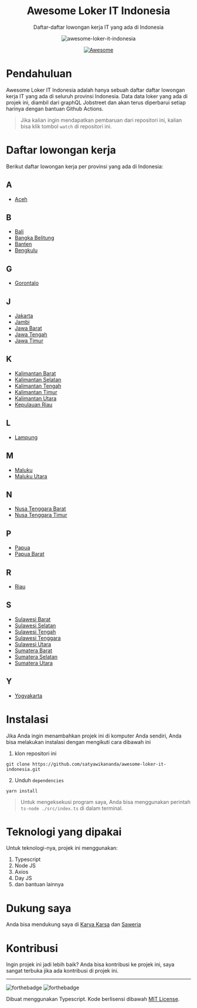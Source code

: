 <div align="center">
<h1>Awesome Loker IT Indonesia</h1>

<p>Daftar-daftar lowongan kerja IT yang ada di Indonesia</p>

![awesome-loker-it-indonesia](https://socialify.git.ci/satyawikananda/awesome-loker-it-indonesia/image?description=1&forks=1&issues=1&logo=https%3A%2F%2Ffirebasestorage.googleapis.com%2Fv0%2Fb%2Fsatyawikanandaportfolio.appspot.com%2Fo%2Fprojects%252Fawesome.png%3Falt%3Dmedia%26token%3D04e7632b-1703-4acf-ae16-83313db35102&owner=1&pulls=1&stargazers=1&theme=Light)

[![Awesome](https://awesome.re/badge-flat2.svg)](https://https://github.com/satyawikananda/awesome-loker-it-indonesia#readme)

</div>

# Pendahuluan

Awesome Loker IT Indonesia adalah hanya sebuah daftar daftar lowongan kerja IT yang ada di seluruh provinsi Indonesia. Data data loker yang ada di projek ini, diambil dari graphQL Jobstreet dan akan terus diperbarui setiap harinya dengan bantuan Github Actions.

> Jika kalian ingin mendapatkan pembaruan dari repositori ini, kalian bisa klik tombol `watch` di repositori ini.

# Daftar lowongan kerja

Berikut daftar lowongan kerja per provinsi yang ada di Indonesia:

## A
* [Aceh](./loker/loker-aceh.md)

## B
* [Bali](./loker/loker-bali.md)
* [Bangka Belitung](./loker/loker-bangka-belitung.md)
* [Banten](./loker/loker-banten.md)
* [Bengkulu](./loker/loker-bengkulu.md)

## G

* [Gorontalo](./loker/loker-gorontalo.md)

## J

* [Jakarta](./loker/loker-jakarta.md)
* [Jambi](./loker/loker-jambi.md)
* [Jawa Barat](./loker/loker-jawa-barat.md)
* [Jawa Tengah](./loker/loker-jawa-tengah.md)
* [Jawa Timur](./loker/loker-jawa-timur.md)

## K

* [Kalimantan Barat](./loker/loker-kalimantan-barat.md)
* [Kalimantan Selatan](./loker/loker-kalimantan-selatan.md)
* [Kalimantan Tengah](./loker/loker-kalimantan-tengah.md)
* [Kalimantan Timur](./loker/loker-kalimantan-timur.md)
* [Kalimantan Utara](./loker/loker-kalimantan-utara.md)
* [Kepulauan Riau](./loker/loker-kepulauan-riau.md)

## L

* [Lampung](./loker/loker-lampung.md)

## M

* [Maluku](./loker/loker-maluku.md)
* [Maluku Utara](./loker/loker-maluku-utara.md)

## N

* [Nusa Tenggara Barat](./loker/loker-nusa-tenggara-barat.md)
* [Nusa Tenggara Timur](./loker/loker-nusa-tenggara-timur.md)

## P

* [Papua](./loker/loker-papua.md)
* [Papua Barat](./loker/loker-papua-barat.md)

## R

* [Riau](./loker/loker-riau.md)

## S

* [Sulawesi Barat](./loker/loker-sulawesi-barat.md)
* [Sulawesi Selatan](./loker/loker-sulawesi-selatan.md)
* [Sulawesi Tengah](./loker/loker-sulawesi-tengah.md)
* [Sulawesi Tenggara](./loker/loker-sulawesi-tenggara.md)
* [Sulawesi Utara](./loker/loker-sulawesi-utara.md)
* [Sumatera Barat](./loker/loker-sumatera-barat.md)
* [Sumatera Selatan](./loker/loker-sumatera-selatan.md)
* [Sumatera Utara](./loker/loker-sumatera-utara.md)

## Y

* [Yogyakarta](./loker/loker-yogyakarta.md)

# Instalasi

Jika Anda ingin menambahkan projek ini di komputer Anda sendiri, Anda bisa melakukan instalasi dengan mengikuti cara dibawah ini

1. klon repositori ini

```
git clone https://github.com/satyawikananda/awesome-loker-it-indonesia.git
```

2. Unduh `dependencies`

```
yarn install
```

> Untuk mengeksekusi program saya, Anda bisa menggunakan perintah `ts-node ./src/index.ts` di dalam terminal.

# Teknologi yang dipakai

Untuk teknologi-nya, projek ini menggunakan:

1. Typescript
2. Node JS
3. Axios
4. Day JS
5. dan bantuan lainnya

# Dukung saya

Anda bisa mendukung saya di [Karya Karsa](https://karyakarsa.com/satyawikananda) dan [Saweria](https://saweria.co/satyawikananda/)

# Kontribusi

Ingin projek ini jadi lebih baik? Anda bisa kontribusi ke projek ini, saya sangat terbuka jika ada kontribusi di projek ini.

---

![forthebadge](https://forthebadge.com/images/badges/built-with-love.svg)
![forthebadge](https://forthebadge.com/images/badges/made-with-typescript.svg)

Dibuat menggunakan Typescript. Kode berlisensi dibawah [MIT License](https://raw.githubusercontent.com/satyawikananda/awesome-loker-it-indonesia/main/LICENSE).

